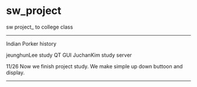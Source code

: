 # sw_project
sw project_ to college class

************************************************************
Indian Porker history

jeunghunLee study QT GUI
JuchanKim   study server 

11/26
Now we finish project study. 
We make simple up down buttoon and display.

*************************************************************

